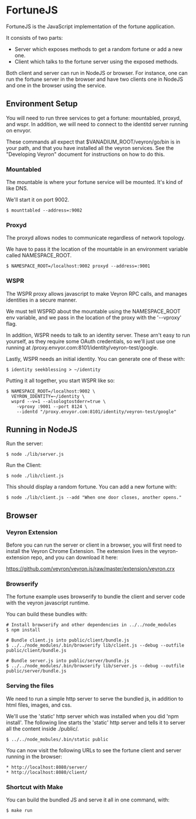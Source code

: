 # FortuneJS
FortuneJS is the JavaScript implementation of the fortune application.

It consists of two parts:
* Server which exposes methods to get a random fortune or add a new one.
* Client which talks to the fortune server using the exposed methods.

Both client and server can run in NodeJS or browser.  For instance, one can run
the fortune server in the browser and have two clients one in NodeJS and one in
the browser using the service.

## Environment Setup

You will need to run three services to get a fortune: mountabled, proxyd, and
wspr.  In addition, we will need to connect to the identitd server running on
envyor.

These commands all expect that $VANADIUM_ROOT/veyron/go/bin is in your path, and
that you have installed all the veyron services.  See the "Developing Veyron"
document for instructions on how to do this.

### Mountabled

The mountable is where your fortune service will be mounted. It's kind of like DNS.

We'll start it on port 9002.

    $ mounttabled --address=:9002

### Proxyd

The proxyd allows nodes to communicate regardless of network topology.

We have to pass it the location of the mountable in an environment variable
called NAMESPACE_ROOT.

    $ NAMESPACE_ROOT=/localhost:9002 proxyd --address=:9001

### WSPR

The WSPR proxy allows javascript to make Veyron RPC calls, and manages
identities in a secure manner.

We must tell WSPRD about the mountable using the NAMESPACE_ROOT env variable,
and we pass in the location of the proxy with the '--vproxy' flag.

In addition, WSPR needs to talk to an identity server.  These arn't easy to run
yourself, as they require some OAuth credentials, so we'll just use one running
at /proxy.envyor.com:8101/identity/veyron-test/google.

Lastly, WSPR needs an initial identity.  You can generate one of these with:

    $ identity seekblessing > ~/identity

Putting it all together, you start WSPR like so:

    $ NAMESPACE_ROOT=/localhost:9002 \
      VEYRON_IDENTITY=~/identity \
      wsprd --v=1 --alsologtostderr=true \
        -vproxy :9001 --port 8124 \
        --identd "/proxy.envyor.com:8101/identity/veyron-test/google"


## Running in NodeJS

Run the server:

    $ node ./lib/server.js

Run the Client:

    $ node ./lib/client.js

This should display a random fortune.  You can add a new fortune with:

    $ node ./lib/client.js --add "When one door closes, another opens."


## Browser

### Veyron Extension

Before you can run the server or client in a browser, you will first need to
install the Veyron Chrome Extension.  The extension lives in the
veyron-extension repo, and you can download it here:

https://github.com/veyron/veyron.js/raw/master/extension/veyron.crx


### Browserify

The fortune example uses browserify to bundle the client and server code with
the veyron javascript runtime.

You can build these bundles with:

    # Install browserify and other dependencies in ../../node_modules
    $ npm install

    # Bundle client.js into public/client/bundle.js
    $ ../../node_modules/.bin/browserify lib/client.js --debug --outfile public/client/bundle.js

    # Bundle server.js into public/server/bundle.js
    $ ../../node_modules/.bin/browserify lib/server.js --debug --outfile public/server/bundle.js

### Serving the files

We need to run a simple http server to serve the bundled js, in addition to
html files, images, and css.

We'll use the 'static' http server which was installed when you did 'npm
install'.  The following line starts the 'static' http server and tells it to
server all the content inside ./public/.

    $ ../../node_mobules/.bin/static public

You can now visit the following URLs to see the fortune client and server running in the browser:

    * http://localhost:8080/server/
    * http://localhost:8080/client/

### Shortcut with Make

You can build the bundled JS and serve it all in one command, with:

    $ make run
